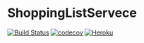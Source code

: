 # ShoppingListServece
[![Build Status](https://travis-ci.org/MrBarrymore/ShoppingListServece.svg?branch=master)](https://travis-ci.org/MrBarrymore/ShoppingListServece)
[![codecov](https://codecov.io/gh/MrBarrymore/shoppinglistservice/branch/master/graph/badge.svg)](https://codecov.io/gh/MrBarrymore/shoppinglistservice)
[![Heroku](http://heroku-badge.herokuapp.com/?app=ShoppingListServece)](https://ShoppingListServece.herokuapp.com/)